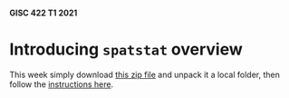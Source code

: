 #### GISC 422 T1 2021
# Introducing `spatstat` overview
This week simply download [this zip file](introducing-spatstat.zip?raw=true) and unpack it a local folder, then follow the [instructions here](introducing-spatstat.md).

